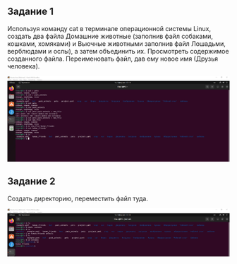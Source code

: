 ## Задание 1

Используя команду cat в терминале операционной системы Linux, создать
два файла Домашние животные (заполнив файл собаками, кошками,
хомяками) и Вьючные животными заполнив файл Лошадьми, верблюдами и
ослы), а затем объединить их. Просмотреть содержимое созданного файла.
Переименовать файл, дав ему новое имя (Друзья человека).

![task 1](https://github.com/TimurDanilov1985/FinalControlWorkSpecialization/blob/master/images/task%201.jpg)

## Задание 2

Создать директорию, переместить файл туда.

![task 2](https://github.com/TimurDanilov1985/FinalControlWorkSpecialization/blob/master/images/task%202.jpg)
